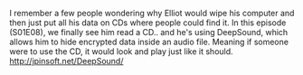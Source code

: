 I remember a few people wondering why Elliot would wipe his computer and then just put all his data on CDs where people could find it.
In this episode (S01E08), we finally see him read a CD.. and he's using DeepSound, which allows him to hide encrypted data inside an audio file. Meaning if someone were to use the CD, it would look and play just like it should.
http://jpinsoft.net/DeepSound/
